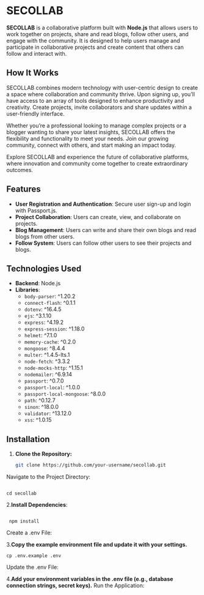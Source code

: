 # SECOLLAB

**SECOLLAB** is a collaborative platform built with **Node.js** that allows users to work together on projects, share and read blogs, follow other users, and engage with the community. It is designed to help users manage and participate in collaborative projects and create content that others can follow and interact with.


## How It Works

SECOLLAB combines modern technology with user-centric design to create a space where collaboration and community thrive. Upon signing up, you’ll have access to an array of tools designed to enhance productivity and creativity. Create projects, invite collaborators and  share updates within a user-friendly interface.

Whether you’re a professional looking to manage complex projects or a blogger wanting to share your latest insights, SECOLLAB offers the flexibility and functionality to meet your needs. Join our growing community, connect with others, and start making an impact today.

Explore SECOLLAB and experience the future of collaborative platforms, where innovation and community come together to create extraordinary outcomes.

## Features

- **User Registration and Authentication**: Secure user sign-up and login with Passport.js.
- **Project Collaboration**: Users can create, view, and collaborate on projects.
- **Blog Management**: Users can write and share their own blogs and read blogs from other users.
- **Follow System**: Users can follow other users to see their projects and blogs.




## Technologies Used

- **Backend**: Node.js
- **Libraries**:
  - `body-parser`: ^1.20.2
  - `connect-flash`: ^0.1.1
  - `dotenv`: ^16.4.5
  - `ejs`: ^3.1.10
  - `express`: ^4.19.2
  - `express-session`: ^1.18.0
  - `helmet`: ^7.1.0
  - `memory-cache`: ^0.2.0
  - `mongoose`: ^8.4.4
  - `multer`: ^1.4.5-lts.1
  - `node-fetch`: ^3.3.2
  - `node-mocks-http`: ^1.15.1
  - `nodemailer`: ^6.9.14
  - `passport`: ^0.7.0
  - `passport-local`: ^1.0.0
  - `passport-local-mongoose`: ^8.0.0
  - `path`: ^0.12.7
  - `sinon`: ^18.0.0
  - `validator`: ^13.12.0
  - `xss`: ^1.0.15
## Installation

1. **Clone the Repository:**
   ```bash
   git clone https://github.com/your-username/secollab.git
Navigate to the Project Directory:

```

cd secollab
```


2.**Install Dependencies**:

```

 npm install
 ```
Create a .env File:

3.**Copy the example environment file and update it with your settings.**


 ```
cp .env.example .env
 ```
Update the .env File:

4.**Add your environment variables in the .env file (e.g., database connection strings, secret keys).**
Run the Application:





